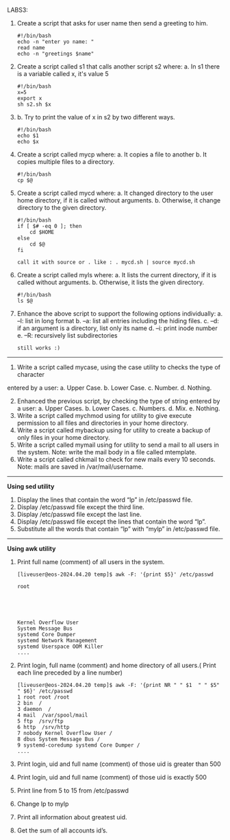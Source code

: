LABS3:

1. Create a script that asks for user name then send a greeting to him.

   ```
   #!/bin/bash
   echo -n "enter yo name: "
   read name
   echo -n "greetings $name"
   ```
2. Create a script called s1 that calls another script s2 where:
   a. In s1 there is a variable called x, it's value 5

   ```
   #!/bin/bash
   x=5
   export x
   sh s2.sh $x
   ```
3. b. Try to print the value of x in s2 by two different ways.

   ```
   #!/bin/bash
   echo $1
   echo $x
   ```
4. Create a script called mycp where:
   a. It copies a file to another
   b. It copies multiple files to a directory.

   ```
   #!/bin/bash
   cp $@
   ```
5. Create a script called mycd where:
   a. It changed directory to the user home directory, if it is called without arguments.
   b. Otherwise, it change directory to the given directory.

   ```
   #!/bin/bash
   if [ $# -eq 0 ]; then
       cd $HOME
   else
       cd $@
   fi

   call it with source or . like : . mycd.sh | source mycd.sh
   ```
6. Create a script called myls where:
   a. It lists the current directory, if it is called without arguments.
   b. Otherwise, it lists the given directory.

   ```
   #!/bin/bash
   ls $@
   ```
7. Enhance the above script to support the following options individually:
   a. –l: list in long format
   b. –a: list all entries including the hiding files.
   c. –d: if an argument is a directory, list only its name
   d. –i: print inode number
   e. –R: recursively list subdirectories

   ```
   still works :)
   ```

---

1. Write a script called mycase, using the case utility to checks the type of character

entered by a user:
    a. Upper Case.
    b. Lower Case.
    c. Number.
    d. Nothing.

2. Enhanced the previous script, by checking the type of string entered by a user:
   a. Upper Cases.
   b. Lower Cases.
   c. Numbers.
   d. Mix.
   e. Nothing.
3. Write a script called mychmod using for utility to give execute permission to all files and
   directories in your
   home directory.
4. Write a script called mybackup using for utility to create a backup of only files in your home directory.
5. Write a script called mymail using for utility to send a mail to all users in the system.
   Note: write the mail body in a file called mtemplate.
6. Write a script called chkmail to check for new mails every 10 seconds. Note: mails are saved in /var/mail/username.

---

**Using sed utility**

1. Display the lines that contain the word “lp” in /etc/passwd file.
2. Display /etc/passwd file except the third line.
3. Display /etc/passwd file except the last line.
4. Display /etc/passwd file except the lines that contain the word “lp”.
5. Substitute all the words that contain “lp” with “mylp” in /etc/passwd file.

---

**Using awk utility**

1. Print full name (comment) of all users in the system.

   ```
   [liveuser@eos-2024.04.20 temp]$ awk -F: '{print $5}' /etc/passwd

   root





   Kernel Overflow User
   System Message Bus
   systemd Core Dumper
   systemd Network Management
   systemd Userspace OOM Killer
   ....
   ```
2. Print login, full name (comment) and home directory of all users.( Print each line preceded by a line number)

   ```
   [liveuser@eos-2024.04.20 temp]$ awk -F: '{print NR " " $1  " " $5" " $6}' /etc/passwd
   1 root root /root
   2 bin  /
   3 daemon  /
   4 mail  /var/spool/mail
   5 ftp  /srv/ftp
   6 http  /srv/http
   7 nobody Kernel Overflow User /
   8 dbus System Message Bus /
   9 systemd-coredump systemd Core Dumper /
   ....
   ```
3. Print login, uid and full name (comment) of those uid is greater than 500
4. Print login, uid and full name (comment) of those uid is exactly 500
5. Print line from 5 to 15 from /etc/passwd
6. Change lp to mylp
7. Print all information about greatest uid.
8. Get the sum of all accounts id’s.

